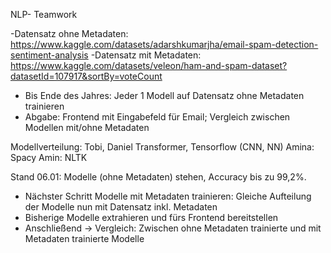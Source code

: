 NLP- Teamwork

-Datensatz ohne Metadaten: https://www.kaggle.com/datasets/adarshkumarjha/email-spam-detection-sentiment-analysis
-Datensatz mit Metadaten: https://www.kaggle.com/datasets/veleon/ham-and-spam-dataset?datasetId=107917&sortBy=voteCount

- Bis Ende des Jahres: Jeder 1 Modell auf Datensatz ohne Metadaten trainieren
- Abgabe: Frontend mit Eingabefeld für Email; Vergleich zwischen Modellen mit/ohne Metadaten

Modellverteilung: 
Tobi, Daniel Transformer, Tensorflow (CNN, NN)
Amina: Spacy
Amin: NLTK

Stand 06.01:
Modelle (ohne Metadaten) stehen, Accuracy bis zu 99,2%. 
- Nächster Schritt Modelle mit Metadaten trainieren: Gleiche Aufteilung der Modelle nun mit Datensatz inkl. Metadaten
- Bisherige Modelle extrahieren und fürs Frontend bereitstellen
- Anschließend ->  Vergleich: Zwischen ohne Metadaten trainierte und mit Metadaten trainierte Modelle
